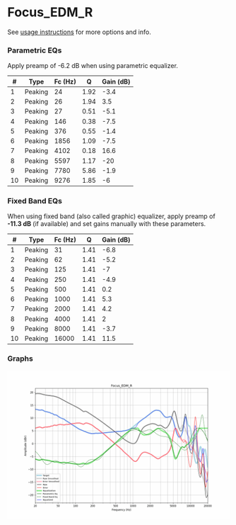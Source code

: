 # Focus_EDM_R
See [usage instructions](https://github.com/jaakkopasanen/AutoEq#usage) for more options and info.

### Parametric EQs
Apply preamp of -6.2 dB when using parametric equalizer.

|   # | Type    |   Fc (Hz) |    Q |   Gain (dB) |
|-----|---------|-----------|------|-------------|
|   1 | Peaking |        24 | 1.92 |        -3.4 |
|   2 | Peaking |        26 | 1.94 |         3.5 |
|   3 | Peaking |        27 | 0.51 |        -5.1 |
|   4 | Peaking |       146 | 0.38 |        -7.5 |
|   5 | Peaking |       376 | 0.55 |        -1.4 |
|   6 | Peaking |      1856 | 1.09 |        -7.5 |
|   7 | Peaking |      4102 | 0.18 |        16.6 |
|   8 | Peaking |      5597 | 1.17 |       -20   |
|   9 | Peaking |      7780 | 5.86 |        -1.9 |
|  10 | Peaking |      9276 | 1.85 |        -6   |

### Fixed Band EQs
When using fixed band (also called graphic) equalizer, apply preamp of **-11.3 dB** (if available) and set gains manually with these parameters.

|   # | Type    |   Fc (Hz) |    Q |   Gain (dB) |
|-----|---------|-----------|------|-------------|
|   1 | Peaking |        31 | 1.41 |        -6.8 |
|   2 | Peaking |        62 | 1.41 |        -5.2 |
|   3 | Peaking |       125 | 1.41 |        -7   |
|   4 | Peaking |       250 | 1.41 |        -4.9 |
|   5 | Peaking |       500 | 1.41 |         0.2 |
|   6 | Peaking |      1000 | 1.41 |         5.3 |
|   7 | Peaking |      2000 | 1.41 |         4.2 |
|   8 | Peaking |      4000 | 1.41 |         2   |
|   9 | Peaking |      8000 | 1.41 |        -3.7 |
|  10 | Peaking |     16000 | 1.41 |        11.5 |

### Graphs
![](./Focus_EDM_R.png)
